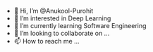 - 👋 Hi, I’m @Anukool-Purohit
- 👀 I’m interested in Deep Learning
- 🌱 I’m currently learning Software Engineering
- 💞️ I’m looking to collaborate on ...
- 📫 How to reach me ...

<!---
Anukool-Purohit/Anukool-Purohit is a ✨ special ✨ repository because its `README.md` (this file) appears on your GitHub profile.
You can click the Preview link to take a look at your changes.
--->
